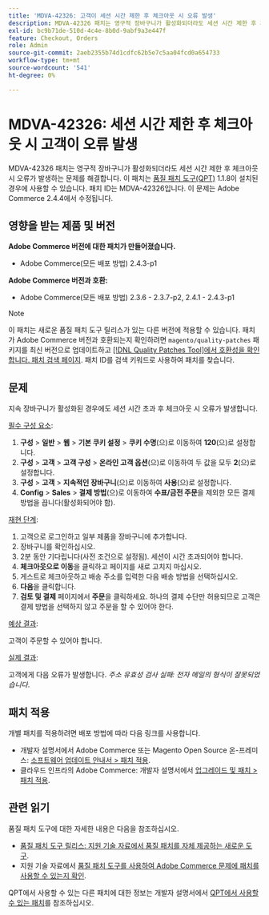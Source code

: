 ```yaml
---
title: 'MDVA-42326: 고객이 세션 시간 제한 후 체크아웃 시 오류 발생'
description: MDVA-42326 패치는 영구적 장바구니가 활성화되더라도 세션 시간 제한 후 체크아웃 시 오류가 발생하는 문제를 해결합니다. 이 패치는 [Quality Patches Tool (QPT)](/help/announcements/adobe-commerce-announcements/magento-quality-patches-released-new-tool-to-self-serve-quality-patches.md) 1.1.8이 설치된 경우 사용할 수 있습니다. 패치 ID는 MDVA-42326입니다. 이 문제는 Adobe Commerce 2.4.4에서 수정됩니다.
exl-id: bc9b71de-510d-4c4e-8b0d-9abf9a3e447f
feature: Checkout, Orders
role: Admin
source-git-commit: 2aeb2355b74d1cdfc62b5e7c5aa04fcd0a654733
workflow-type: tm+mt
source-wordcount: '541'
ht-degree: 0%

---
```


# MDVA-42326: 세션 시간 제한 후 체크아웃 시 고객이 오류 발생

MDVA-42326 패치는 영구적 장바구니가 활성화되더라도 세션 시간 제한 후 체크아웃 시 오류가 발생하는 문제를 해결합니다. 이 패치는 [품질 패치 도구(QPT)](/help/announcements/adobe-commerce-announcements/magento-quality-patches-released-new-tool-to-self-serve-quality-patches.md) 1.1.8이 설치된 경우에 사용할 수 있습니다. 패치 ID는 MDVA-42326입니다. 이 문제는 Adobe Commerce 2.4.4에서 수정됩니다.

## 영향을 받는 제품 및 버전

**Adobe Commerce 버전에 대한 패치가 만들어졌습니다.**

* Adobe Commerce(모든 배포 방법) 2.4.3-p1

**Adobe Commerce 버전과 호환:**

* Adobe Commerce(모든 배포 방법) 2.3.6 - 2.3.7-p2, 2.4.1 - 2.4.3-p1

>[!NOTE]
>
>이 패치는 새로운 품질 패치 도구 릴리스가 있는 다른 버전에 적용할 수 있습니다. 패치가 Adobe Commerce 버전과 호환되는지 확인하려면 `magento/quality-patches` 패키지를 최신 버전으로 업데이트하고 [[!DNL Quality Patches Tool]에서 호환성을 확인합니다. 패치 검색 페이지](https://experienceleague.adobe.com/tools/commerce-quality-patches/index.html). 패치 ID를 검색 키워드로 사용하여 패치를 찾습니다.

## 문제

지속 장바구니가 활성화된 경우에도 세션 시간 초과 후 체크아웃 시 오류가 발생합니다.

<u>필수 구성 요소</u>:

1. **구성** > **일반** > **웹** > **기본 쿠키 설정** > **쿠키 수명**(으)로 이동하여 **120**(으)로 설정합니다.
1. **구성** > **고객** > **고객 구성** > **온라인 고객 옵션**(으)로 이동하여 두 값을 모두 **2**(으)로 설정합니다.
1. **구성** > **고객** > **지속적인 장바구니**(으)로 이동하여 **사용**(으)로 설정합니다.
1. **Config** > **Sales** > **결제 방법**(으)로 이동하여 **수표/금전 주문**&#x200B;을 제외한 모든 결제 방법을 끕니다(활성화되어야 함).

<u>재현 단계</u>:

1. 고객으로 로그인하고 일부 제품을 장바구니에 추가합니다.
1. 장바구니를 확인하십시오.
1. 2분 동안 기다립니다(사전 조건으로 설정됨). 세션이 시간 초과되어야 합니다.
1. **체크아웃으로 이동**&#x200B;을 클릭하고 페이지를 새로 고치지 마십시오.
1. 게스트로 체크아웃하고 배송 주소를 입력한 다음 배송 방법을 선택하십시오.
1. **다음**&#x200B;을 클릭합니다.
1. **검토 및 결제** 페이지에서 **주문**&#x200B;을 클릭하세요. 하나의 결제 수단만 허용되므로 고객은 결제 방법을 선택하지 않고 주문을 할 수 있어야 한다.

<u>예상 결과</u>:

고객이 주문할 수 있어야 합니다.

<u>실제 결과</u>:

고객에게 다음 오류가 발생합니다. *주소 유효성 검사 실패: 전자 메일의 형식이 잘못되었습니다*.

## 패치 적용

개별 패치를 적용하려면 배포 방법에 따라 다음 링크를 사용합니다.

* 개발자 설명서에서 Adobe Commerce 또는 Magento Open Source 온-프레미스: [소프트웨어 업데이트 안내서 > 패치 적용](https://experienceleague.adobe.com/en/docs/commerce-operations/tools/quality-patches-tool/usage).
* 클라우드 인프라의 Adobe Commerce: 개발자 설명서에서 [업그레이드 및 패치 > 패치 적용](https://experienceleague.adobe.com/en/docs/commerce-cloud-service/user-guide/develop/upgrade/apply-patches).

## 관련 읽기

품질 패치 도구에 대한 자세한 내용은 다음을 참조하십시오.

* [품질 패치 도구 릴리스: 지원 기술 자료에서 품질 패치를 자체 제공하는 새로운 도구](/help/announcements/adobe-commerce-announcements/magento-quality-patches-released-new-tool-to-self-serve-quality-patches.md).
* 지원 기술 자료에서 [품질 패치 도구를 사용하여 Adobe Commerce 문제에 패치를 사용할 수 있는지 확인](/help/support-tools/patches-available-in-qpt-tool/check-patch-for-magento-issue-with-magento-quality-patches.md).

QPT에서 사용할 수 있는 다른 패치에 대한 정보는 개발자 설명서에서 [QPT에서 사용할 수 있는 패치](https://experienceleague.adobe.com/tools/commerce-quality-patches/index.html)를 참조하십시오.
